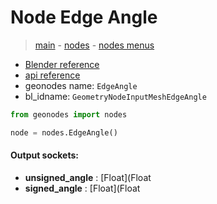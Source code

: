 # Node Edge Angle

> [main](../structure.md) - [nodes](nodes.md) - [nodes menus](nodes_menus.md)

- [Blender reference](https://docs.blender.org/manual/en/latest/modeling/geometry_nodes/mesh/edge_angle.html)
- [api reference](https://docs.blender.org/api/current/bpy.types.GeometryNodeInputMeshEdgeAngle.html)
- geonodes name: `EdgeAngle`
- bl_idname: `GeometryNodeInputMeshEdgeAngle`

```python
from geonodes import nodes

node = nodes.EdgeAngle()
```

#### Output sockets:

- **unsigned_angle** : [Float](Float
- **signed_angle** : [Float](Float

